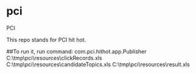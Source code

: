 pci
===

PCI 

This repo stands for PCI hit hot.

##To run it, run command:
com.pci.hithot.app.Publisher C:\\tmp\\pci\\resources\\clickRecords.xls C:\\tmp\\pci\\resources\\candidateTopics.xls C:\\tmp\\pci\\resources\\result.xls

